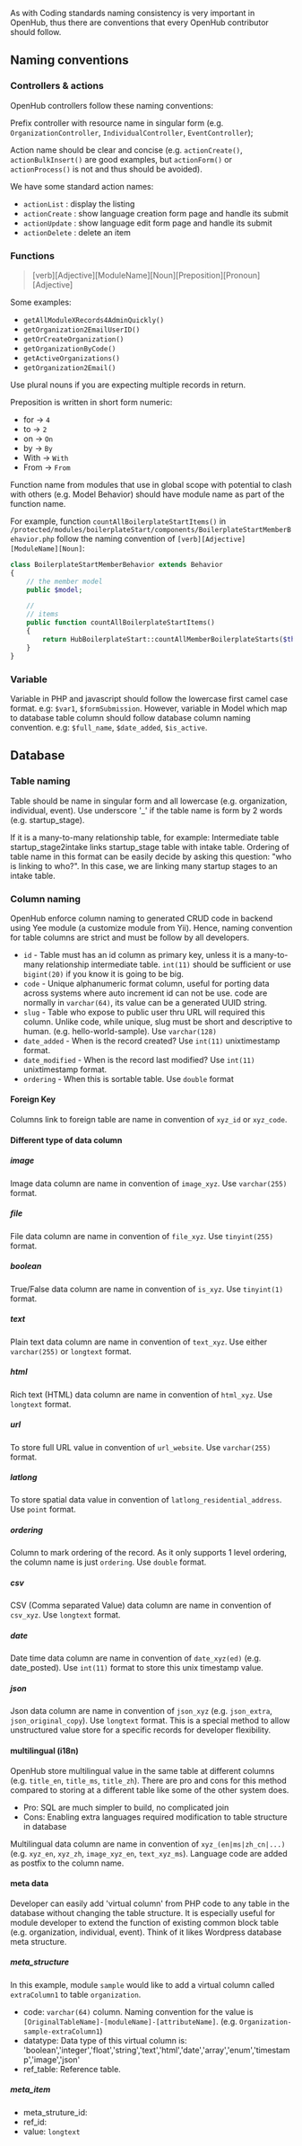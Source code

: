 As with Coding standards naming consistency is very important in OpenHub, thus there are conventions that every OpenHub contributor should follow.

## Naming conventions

### Controllers & actions
OpenHub controllers follow these naming conventions:

Prefix controller with resource name in singular form (e.g. `OrganizationController`, `IndividualController`, `EventController`);

Action name should be clear and concise (e.g. `actionCreate()`, `actionBulkInsert()` are good examples, but `actionForm()` or `actionProcess()` is not and thus should be avoided).

We have some standard action names: 
- `actionList` : display the listing 
- `actionCreate` : show language creation form page and handle its submit 
- `actionUpdate` : show language edit form page and handle its submit 
- `actionDelete` : delete an item

### Functions
> [verb][Adjective][ModuleName][Noun][Preposition][Pronoun][Adjective]

Some examples:
- `getAllModuleXRecords4AdminQuickly()`
- `getOrganization2EmailUserID()`
- `getOrCreateOrganization()`
- `getOrganizationByCode()`
- `getActiveOrganizations()`
- `getOrganization2Email()`

Use plural nouns if you are expecting multiple records in return.

Preposition is written in short form numeric:
  * for -> `4`
  * to -> `2`
  * on -> `On`
  * by -> `By`
  * With -> `With`
  * From -> `From`

Function name from modules that use in global scope with potential to clash with others (e.g. Model Behavior) should have module name as part of the function name.

For example, function `countAllBoilerplateStartItems()` in `/protected/modules/boilerplateStart/components/BoilerplateStartMemberBehavior.php` follow the naming convention of `[verb][Adjective][ModuleName][Noun]`:  

``` php
class BoilerplateStartMemberBehavior extends Behavior
{
	// the member model
	public $model;

	//
	// items
	public function countAllBoilerplateStartItems()
	{
		return HubBoilerplateStart::countAllMemberBoilerplateStarts($this->model);
	}
}
```

### Variable
Variable in PHP and javascript should follow the lowercase first camel case format. e.g: `$var1`, `$formSubmission`. However, variable in Model which map to database table column should follow database column naming convention. e.g: `$full_name`, `$date_added`, `$is_active`.

## Database
### Table naming
Table should be name in singular form and all lowercase (e.g. organization, individual, event). Use underscore '_' if the table name is form by 2 words (e.g. startup_stage).

If it is a many-to-many relationship table, for example:
Intermediate table startup_stage2intake links startup_stage table with intake table. Ordering of table name in this format can be easily decide by asking this question: "who is linking to who?". In this case, we are linking many startup stages to an intake table. 

### Column naming
OpenHub enforce column naming to generated CRUD code in backend using Yee module (a customize module from Yii). Hence, naming convention for table columns are strict and must be follow by all developers.

  * `id` - Table must has an id column as primary key, unless it is a many-to-many relationship intermediate table. `int(11)` should be sufficient or use `bigint(20)` if you know it is going to be big.
  * `code` - Unique alphanumeric format column, useful for porting data across systems where auto increment id can not be use. code are normally in `varchar(64)`, its value can be a generated UUID string.
  * `slug` - Table who expose to public user thru URL will required this column. Unlike code, while unique, slug must be short and descriptive to human. (e.g. hello-world-sample). Use `varchar(128)`
  * `date_added` - When is the record created? Use `int(11)` unixtimestamp format.
  * `date_modified` - When is the record last modified? Use `int(11)` unixtimestamp format.
  * `ordering` - When this is sortable table. Use `double` format
#### Foreign Key
Columns link to foreign table are name in convention of `xyz_id` or `xyz_code`.

#### Different type of data column
##### image
Image data column are name in convention of `image_xyz`. Use `varchar(255)` format.
##### file
File data column are name in convention of `file_xyz`. Use `tinyint(255)` format.
##### boolean
True/False data column are name in convention of `is_xyz`. Use `tinyint(1)` format.
##### text 
Plain text data column are name in convention of `text_xyz`. Use either `varchar(255)` or `longtext` format.
##### html
Rich text (HTML) data column are name in convention of `html_xyz`. Use `longtext` format.
##### url
To store full URL value in convention of `url_website`. Use `varchar(255)` format.
##### latlong
To store spatial data value in convention of `latlong_residential_address`. Use `point` format.
##### ordering
Column to mark ordering of the record. As it only supports 1 level ordering, the column name is just `ordering`. Use  `double` format.
##### csv
CSV (Comma separated Value) data column are name in convention of `csv_xyz`. Use `longtext` format.
##### date
Date time data column are name in convention of `date_xyz(ed)` (e.g. date_posted). Use `int(11)` format to store this unix timestamp value.
##### json
Json data column are name in convention of `json_xyz` (e.g. `json_extra`, `json_original_copy`). Use `longtext` format. This is a special method to allow unstructured value store for a specific records for developer flexibility. 

#### multilingual (i18n)
OpenHub store multilingual value in the same table at different columns (e.g. `title_en`, `title_ms`, `title_zh`). There are pro and cons for this method compared to storing at a different table like some of the other system does. 
  * Pro: SQL are much simpler to build, no complicated join
  * Cons: Enabling extra languages required modification to table structure in database

Multilingual data column are name in convention of `xyz_(en|ms|zh_cn|...)` (e.g. `xyz_en`, `xyz_zh`, `image_xyz_en`, `text_xyz_ms`). Language code are added as postfix to the column name.

#### meta data
Developer can easily add 'virtual column' from PHP code to any table in the database without changing the table structure. It is especially useful for module developer to extend the function of existing common block table (e.g. organization, individual, event). Think of it likes Wordpress database meta structure.

##### meta_structure
In this example, module `sample` would like to add a virtual column called `extraColumn1` to table `organization`.

  * code: `varchar(64)` column. Naming convention for the value is `[OriginalTableName]-[moduleName]-[attributeName]`. (e.g. `Organization-sample-extraColumn1`)
  * datatype: Data type of this virtual column is: 'boolean','integer','float','string','text','html','date','array','enum','timestamp','image','json'
  * ref_table: Reference table.

##### meta_item
  * meta_struture_id:
  * ref_id:
  * value: `longtext`
